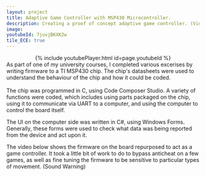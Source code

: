 ```yaml
---
layout: project
title: Adaptive Game Controller with MSP430 Microcontroller.
description: Creating a proof of concept adaptive game controller. (Video Demo)
image:
youtubeId: 7juvjBKXK2w
tile_ECE: true
---
```


<center>{% include youtubePlayer.html id=page.youtubeId %}</center>
As part of one of my university courses, I completed various excerises by writing firmware to a TI MSP430 chip. The chip's datasheets were used to understand the behaviour of the chip and how it could be coded.<br/><br/>
The chip was programmed in C, using Code Composer Studio. A variety of functions were coded, which includes using parts packaged on the chip, using it to communicate via UART to a computer, and using the computer to control the board itself.

The UI on the computer side was written in C#, using Windows Forms. Generally, these forms were used to check what data was being reported from the device and act upon it.

The video below shows the firmware on the board repurposed to act as a game controller. It took a little bit of work to do to bypass anticheat on a few games, as well as fine tuning the firmware to be sensitive to particular types of movement. (Sound Warning)



